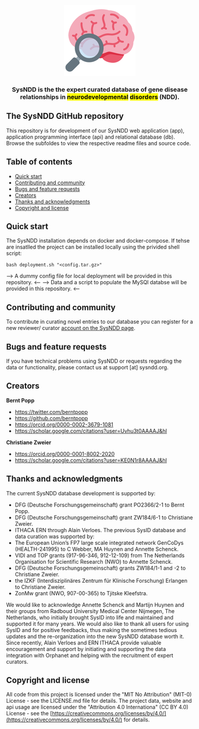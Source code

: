 <p align="center">
  <a href="https://sysndd.dbmr.unibe.ch/">
    <img src="app/public/img/icons/android-chrome-192x192.png" alt="SysNDD logo" width="192" height="192">
  </a>
</p>

<h3 align="center">
SysNDD is the the expert curated database of gene disease relationships in <mark>neurodevelopmental</mark> <mark>disorders</mark> (NDD).
</h3>


## The SysNDD GitHub repository

This repository is for development of our SysNDD web application (app), application programming interface (api) and relational database (db). Browse the subfoldes to view the respective readme files and source code.

## Table of contents

- [Quick start](#quick-start)
- [Contributing and community](#contributing-and-community)
- [Bugs and feature requests](#bugs-and-feature-requests)
- [Creators](#creators)
- [Thanks and acknowledgments](#thanks-and-acknowledgments)
- [Copyright and license](#copyright-and-license)

## Quick start
The SysNDD installation depends on docker and docker-compose.
If tehse are insatlled the project can be installed locally using the privided shell script:

```
bash deployment.sh "<config.tar.gz>"
```

--> A dummy config file for local deployment will be provided in this repository. <--
--> Data and a script to populate the MySQl databse will be provided in this repository. <--

## Contributing and community
To contribute in curating novel entries to our database you can register for a new reviewer/ curator [account on the SysNDD page](https://sysndd.dbmr.unibe.ch/Register).


## Bugs and feature requests
If you have technical problems using SysNDD or requests regarding the data or functionality, please contact us at support [at] sysndd.org.


## Creators

**Bernt Popp**

- <https://twitter.com/berntpopp>
- <https://github.com/berntpopp>
- <https://orcid.org/0000-0002-3679-1081>
- <https://scholar.google.com/citations?user=Uvhu3t0AAAAJ&hl>

**Christiane Zweier**

- <https://orcid.org/0000-0001-8002-2020>
- <https://scholar.google.com/citations?user=KE0N1r8AAAAJ&hl>


## Thanks and acknowledgments
The current SysNDD database development is supported by:
- DFG (Deutsche Forschungsgemeinschaft) grant PO2366/2-1 to Bernt Popp.
- DFG (Deutsche Forschungsgemeinschaft) grant ZW184/6-1 to Christiane Zweier.
- ITHACA ERN through Alain Verloes.
The previous SysID database and data curation was supported by:
- The European Union’s FP7 large scale integrated network GenCoDys (HEALTH-241995) to C Webber, MA Huynen and Annette Schenck.
- VIDI and TOP grants (917-96-346, 912-12-109) from The Netherlands Organisation for Scientific Research (NWO) to Annette Schenck.
- DFG (Deutsche Forschungsgemeinschaft) grants ZW184/1-1 and -2 to Christiane Zweier.
- the IZKF (Interdisziplinäres Zentrum für Klinische Forschung) Erlangen to Christiane Zweier.
- ZonMw grant (NWO, 907-00-365) to Tjitske Kleefstra.

We would like to acknowledge Annette Schenck and Martijn Huynen and their groups from Radboud University Medical Center Nijmegen, The Netherlands, who initially brought SysID into life and maintained and supported it for many years. We would also like to thank all users for using SysID and for positive feedbacks, thus making the sometimes tedious updates and the re-organization into the new SysNDD database worth it. Since recently, Alain Verloes and ERN ITHACA provide valuable encouragement and support by initiating and supporting the data integration with Orphanet and helping with the recruitment of expert curators.


## Copyright and license
All code from this project is licensed under the "MIT No Attribution" (MIT-0) License - see the LICENSE.md file for details.
The project data, website and api usage are licensed under the "Attribution 4.0 Internationa" (CC BY 4.0) License - see the [https://creativecommons.org/licenses/by/4.0/](https://creativecommons.org/licenses/by/4.0/) for details.